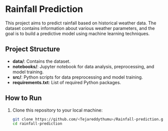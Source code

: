 # Rainfall Prediction

This project aims to predict rainfall based on historical weather data. The dataset contains information about various weather parameters, and the goal is to build a predictive model using machine learning techniques.

## Project Structure
- **data/**: Contains the dataset.
- **notebooks/**: Jupyter notebook for data analysis, preprocessing, and model training.
- **src/**: Python scripts for data preprocessing and model training.
- **requirements.txt**: List of required Python packages.
  
## How to Run

1. Clone this repository to your local machine:
   ```bash
   git clone https://github.com/<Tejareddythumu>/Rainfall-prediction.git
   cd rainfall-prediction
